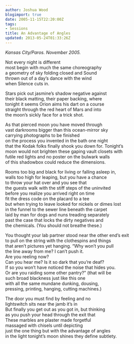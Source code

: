 ```yaml
---
author: Joshua Wood
blogimport: true
date: 2005-11-15T22:20:00Z
tags:
- Sessions
title: An Advantage of Angles
updated: 2013-05-24T01:33:26Z
---
```


*Kansas City/Paros. November 2005.*

Not every night is different<br />
most begin with much the same choreography<br />
a geometry of sky folding closed and Sound<br />
thrown out of a day’s dance with the wind<br />
when Silence cuts in.<br />

Stars pick out jasmine’s shadow negative against<br />
their black matting, their paper backing, where<br /><!--more-->
tonight it seems Orion aims his dart on a course<br />
straight through the red heart of Mars and into<br />
the moon’s sickly face for a trick shot.<br />

As that pierced moon you have moved through<br />
vast darkrooms bigger than this ocean-mirror sky<br />
carrying photographs to be finished<br />
on the process you invented in the bath one night<br />
that the Kodak folks finally shook you down for. Tonight’s<br />
moon would not brighten these gaping vault closets with<br />
futile red lights and no poster on the bulwark walls<br />
of this shadowbox could reduce the dimensions.<br />

Rooms too big and black for living or falling asleep in,<br />
walls too high for leaping, but you have a chance<br />
to throw your hat over and you see that<br />
the guests walk with the stiff steps of the uninvited<br />
before you realize you arrived right on time<br />
fit the dress code on the placard to a tee<br />
but when trying to leave looked for nickels or dimes lost<br />
in the funnel to the sewer line beneath the carpet<br />
laid by man for dogs and nuns treading separately<br />
past the case that locks the dirty negatives and<br />
the chemicals. (You should not breathe these.)<br />

You thought your lab partner stood near the other end’s exit<br />
to pull on the string with the clothespins and things<br />
that aren’t pictures yet hanging. “Why won’t you pull<br />
the line away from me? I can’t push it.<br />
Are you reeling now?<br />
Can you hear me? Is it so dark that you’re deaf?<br />
If so you won’t have noticed the noise that hides you.<br />
Or are you raiding some other pantry?” (that will be<br />
such broad blackness just like this one<br />
with all the same mundane dunking, dousing,<br />
pressing, printing, hanging, cutting machines.)<br />

The door you must find by feeling and no<br />
lightswitch sits near the jamb it’s in<br />
But finally you get out as you got in, but thinking<br />
as you push your head through the exit that<br />
These marbles are plaster made forgetful<br />
massaged with chisels until depicting<br />
just the one thing but with the advantage of angles<br />
in the light tonight’s moon shines they define subtlety.

